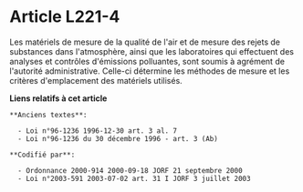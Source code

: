 # Article L221-4

Les matériels de mesure de la qualité de l'air et de mesure des rejets de substances dans l'atmosphère, ainsi que les
laboratoires qui effectuent des analyses et contrôles d'émissions polluantes, sont soumis à agrément de l'autorité
administrative. Celle-ci détermine les méthodes de mesure et les critères d'emplacement des matériels utilisés.

**Liens relatifs à cet article**

	**Anciens textes**:

	  - Loi n°96-1236 1996-12-30 art. 3 al. 7
	  - Loi n°96-1236 du 30 décembre 1996 - art. 3 (Ab)

	**Codifié par**:

	  - Ordonnance 2000-914 2000-09-18 JORF 21 septembre 2000
	  - Loi n°2003-591 2003-07-02 art. 31 I JORF 3 juillet 2003
